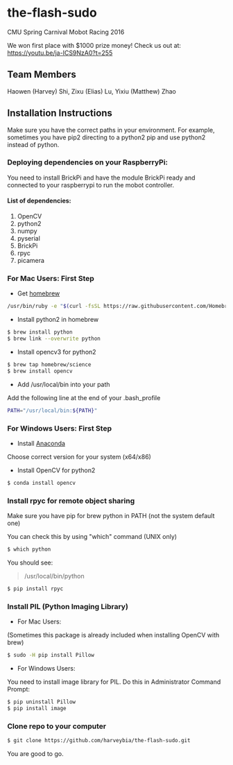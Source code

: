 # the-flash-sudo
CMU Spring Carnival Mobot Racing 2016

We won first place with $1000 prize money! Check us out at: https://youtu.be/ja-ICS9NzA0?t=255

## Team Members
Haowen (Harvey) Shi,
Zixu (Elias) Lu,
Yixiu (Matthew) Zhao

## Installation Instructions
Make sure you have the correct paths in your environment.
For example, sometimes you have pip2 directing to a python2
pip and use python2 instead of python.

### Deploying dependencies on your RaspberryPi:
You need to install BrickPi and have the module BrickPi ready and connected
to your raspberrypi to run the mobot controller.

#### List of dependencies:
1. OpenCV
2. python2
3. numpy
4. pyserial
5. BrickPi
6. rpyc
7. picamera

### For Mac Users: First Step

- Get [homebrew]
```sh
/usr/bin/ruby -e "$(curl -fsSL https://raw.githubusercontent.com/Homebrew/install/master/install)"
```

- Install python2 in homebrew
```sh
$ brew install python
$ brew link --overwrite python
```

- Install opencv3 for python2
```sh
$ brew tap homebrew/science
$ brew install opencv
```

- Add /usr/local/bin into your path

Add the following line at the end of your .bash_profile

```sh
PATH="/usr/local/bin:${PATH}"
```

### For Windows Users: First Step

- Install [Anaconda]

Choose correct version for your system (x64/x86)

- Install OpenCV for python2

```sh
$ conda install opencv
```

### Install rpyc for remote object sharing
Make sure you have pip for brew python in PATH (not the system default one)

You can check this by using "which" command (UNIX only)
```sh
$ which python
```

You should see:

> /usr/local/bin/python

```sh
$ pip install rpyc
```

### Install PIL (Python Imaging Library)
- For Mac Users:

(Sometimes this package is already included when installing OpenCV
with brew)

```sh
$ sudo -H pip install Pillow
```

- For Windows Users:

You need to install image library for PIL.
Do this in Administrator Command Prompt:
```sh
$ pip uninstall Pillow
$ pip install image
```

### Clone repo to your computer
```sh
$ git clone https://github.com/harveybia/the-flash-sudo.git
```
You are good to go.

[homebrew]: <http://brew.sh>
[Anaconda]: <https://www.continuum.io/downloads>
